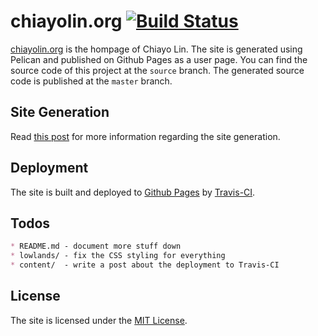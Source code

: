 # chiayolin.org [![Build Status](https://travis-ci.org/chiayolin/chiayolin.github.io.svg?branch=source)](https://travis-ci.org/chiayolin/chiayolin.github.io)

[chiayolin.org][1] is the hompage of Chiayo Lin. The site is generated using 
Pelican and published on Github Pages as a user page. You can find the source
code of this project at the `source` branch. The generated source code is
published at the `master` branch.

## Site Generation

Read [this post][2] for more information regarding the site generation.

## Deployment

The site is built and deployed to [Github Pages][3] by [Travis-CI][4].

## Todos

```md
* README.md - document more stuff down
* lowlands/ - fix the CSS styling for everything
* content/  - write a post about the deployment to Travis-CI
```

## License

The site is licensed under the [MIT License][5].

[1]: http://chiayolin.org/
[2]: http://chiayolin.org/a/generating-a-static-site-with-pelican.html
[3]: https://pages.github.com/
[4]: https://travis-ci.org/
[5]: https://raw.githubusercontent.com/chiayolin/chiayolin.github.io/source/LICENSE
